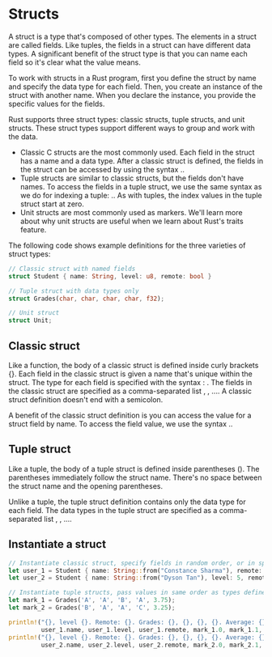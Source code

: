 # Structs
A struct is a type that's composed of other types. The elements in a struct are called fields. Like tuples, the fields in a struct can have different data types. A significant benefit of the struct type is that you can name each field so it's clear what the value means.

To work with structs in a Rust program, first you define the struct by name and specify the data type for each field. Then, you create an instance of the struct with another name. When you declare the instance, you provide the specific values for the fields.

Rust supports three struct types: classic structs, tuple structs, and unit structs. These struct types support different ways to group and work with the data.

- Classic C structs are the most commonly used. Each field in the struct has a name and a data type. After a classic struct is defined, the fields in the struct can be accessed by using the syntax <struct>.<field>.
- Tuple structs are similar to classic structs, but the fields don't have names. To access the fields in a tuple struct, we use the same syntax as we do for indexing a tuple: <tuple>.<index>. As with tuples, the index values in the tuple struct start at zero.
- Unit structs are most commonly used as markers. We'll learn more about why unit structs are useful when we learn about Rust's traits feature.

The following code shows example definitions for the three varieties of struct types:

```rust
// Classic struct with named fields
struct Student { name: String, level: u8, remote: bool }

// Tuple struct with data types only
struct Grades(char, char, char, char, f32);

// Unit struct
struct Unit;
```
## Classic struct
Like a function, the body of a classic struct is defined inside curly brackets {}. Each field in the classic struct is given a name that's unique within the struct. The type for each field is specified with the syntax : <type>. The fields in the classic struct are specified as a comma-separated list <field>, <field>, .... A classic struct definition doesn't end with a semicolon.

A benefit of the classic struct definition is you can access the value for a struct field by name. To access the field value, we use the syntax <struct>.<field>.

## Tuple struct
Like a tuple, the body of a tuple struct is defined inside parentheses (). The parentheses immediately follow the struct name. There's no space between the struct name and the opening parentheses.

Unlike a tuple, the tuple struct definition contains only the data type for each field. The data types in the tuple struct are specified as a comma-separated list <type>, <type>, ....

## Instantiate a struct

```rust
// Instantiate classic struct, specify fields in random order, or in specified order
let user_1 = Student { name: String::from("Constance Sharma"), remote: true, level: 2 };
let user_2 = Student { name: String::from("Dyson Tan"), level: 5, remote: false };

// Instantiate tuple structs, pass values in same order as types defined
let mark_1 = Grades('A', 'A', 'B', 'A', 3.75);
let mark_2 = Grades('B', 'A', 'A', 'C', 3.25);

println!("{}, level {}. Remote: {}. Grades: {}, {}, {}, {}. Average: {}",
         user_1.name, user_1.level, user_1.remote, mark_1.0, mark_1.1, mark_1.2, mark_1.3, mark_1.4);
println!("{}, level {}. Remote: {}. Grades: {}, {}, {}, {}. Average: {}",
         user_2.name, user_2.level, user_2.remote, mark_2.0, mark_2.1, mark_2.2, mark_2.3, mark_2.4);

```
